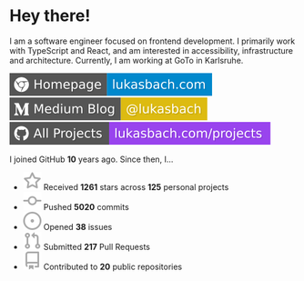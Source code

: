# Hey there!

I am a software engineer focused on frontend development. I primarily work with TypeScript and React, and am interested in accessibility, infrastructure and architecture. Currently, I am working at GoTo in Karlsruhe.

[![Homepage](./icons/homepage.svg)](https://lukasbach.com)
[![Medium Blog](./icons/medium.svg)](https://medium.com/@lukasbach)
[![My Projects](./icons/projects.svg)](https://lukasbach.com/projects)

I joined GitHub **10** years ago. Since then, I...

- ![](./icons/star.svg) Received **1261** stars across **125** personal projects
- ![](./icons/commit.svg) Pushed **5020** commits
- ![](./icons/issues.svg) Opened **38** issues
- ![](./icons/pr.svg) Submitted **217** Pull Requests
- ![](./icons/repo.svg) Contributed to **20** public repositories
